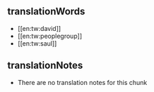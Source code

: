 ## translationWords

* [[en:tw:david]]
* [[en:tw:peoplegroup]]
* [[en:tw:saul]]

## translationNotes

* There are no translation notes for this chunk
